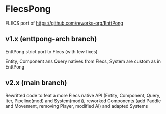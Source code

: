 # FlecsPong

FLECS port of https://github.com/reworks-org/EnttPong

## v1.x (enttpong-arch branch)

EnttPong strict port to Flecs (with few fixes)

Entity, Component ans Query natives from Flecs, System are custom as in EnttPong

## v2.x (main branch)

Rewritted code to feat a more Flecs native API (Entity, Component, Query, Iter, Pipeline(mod) and System(mod)), 
reworked Components (add Paddle and Movement, removing Player, modified AI) and adapted Systems

